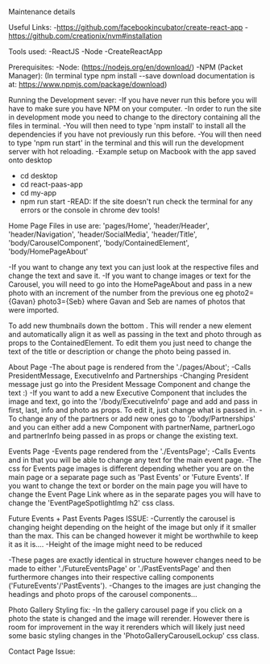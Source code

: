 Maintenance details

Useful Links:
-https://github.com/facebookincubator/create-react-app
-https://github.com/creationix/nvm#installation

Tools used:
 -ReactJS
 -Node
 -CreateReactApp

 Prerequisites:
 -Node: (https://nodejs.org/en/download/)
 -NPM (Packet Manager): (In terminal type npm install --save download documentation is at: https://www.npmjs.com/package/download)
 

Running the Development sever:
-If you have never run this before you will have to make sure you have NPM on your computer.
-In order to run the site in development mode you need to change to the directory containing all the files in terminal.
-You will then need to type 'npm install' to install all the dependencies if you have not previously run this before.
-You will then need to type 'npm run start' in the terminal and this will run the development server with hot reloading.
-Example setup on Macbook with the app saved onto desktop
  - cd desktop
  - cd react-paas-app
  - cd my-app
  - npm run start
-READ: If the site doesn't run check the terminal for any errors or the console in chrome dev tools!

Home Page
Files in use are: 'pages/Home',
 'header/Header', 'header/Navigation', 'header/SocialMedia', 'header/Title',
 'body/CarouselComponent', 'body/ContainedElement', 'body/HomePageAbout'

-If you want to change any text you can just look at the respective files and change the text and save it.
-If you want to change images or text for the Carousel, you will need to go into the HomePageAbout and pass in a new photo with an increment of the number from the previous one eg photo2={Gavan} photo3={Seb} where Gavan and Seb are names of photos that were imported.

To add new thumbnails down the bottom <Col><ContainedElement photo={Example} title="Example" description="Example"/></Col>. This will render a new element and automatically align it as well as passing in the text and photo through as props to the ContainedElement. To edit them you just need to change the text of the title or description or change the photo being passed in.

About Page
-The about page is rendered from the './pages/About';
-Calls PresidentMessage, ExecutiveInfo and Partnerships
-Changing President message just go into the President Message Component and change the text :)
-If you want to add a new Executive Component that includes the image and text, go into the '/body/ExecutiveInfo' page and add <Col md={2}><PersonalDetails /></Col> and pass in first, last, info and photo as props. To edit it, just change what is passed in.
-To change any of the partners or add new ones go to '/body/Partnerships' and you can either add a new <PartnershipDetails /> Component with partnerName, partnerLogo and partnerInfo being passed in as props or change the existing text.

Events Page
-Events page rendered from the './EventsPage';
-Calls Events and in that you will be able to change any text for the main event page.
-The css for Events page images is different depending whether you are on the main page or a separate page such as 'Past Events' or 'Future Events'. If you want to change the text or border on the main page you will have to change the Event Page Link where as in the separate pages you will have to change the 'EventPageSpotlightImg h2' css class.


Future Events + Past Events Pages
ISSUE:
-Currently the carousel is changing height depending on the height of the image but only if it smaller than the max. This can be changed
 however it might be worthwhile to keep it as it is....
-Height of the image might need to be reduced


-These pages are exactly identical in structure however changes need to be made to either './FutureEventsPage' or './PastEventsPage'
 and then furthermore changes into their respective calling components ('FutureEvents'/'PastEvents').
-Changes to the images are just changing the headings and photo props of the carousel components...


Photo Gallery
Styling fix:
-In the gallery carousel page if you click on a photo the state is changed and the image will rerender. However there is room for
 improvement in the way it rerenders which will likely just need some  basic styling changes in the 'PhotoGalleryCarouselLockup' css class.


Contact Page
Issue:
